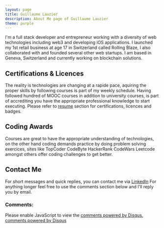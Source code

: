 ```yaml
---
layout: page
title: Guillaume Lauzier
description: About Me page of Guillaume Lauzier
theme: purple
---
```


I'm a full stack developer and entrepreneur working with a diversity of web technologies including web3 and developing iOS applications. I launched my 1st retail business at age 17 in Switzerland called Rolling Blaze, I also collaborated with and founded several other web startups. I am based in Geneva, Switzerland and currently working on blockchain solutions.

## Certifications & Licences

The reality is technologies are changing at a rapide pace, aquiring the proper skills by following courses is part of my weekly schedule. Having followed hundred of MOOC courses in addition to university courses, is part of accrediting you have the appropriate professional knowledge to start executing. Please refer to [resume](https://guillaumelauzier.com/resume/) section for certifications, licences and badges.

## Coding Awards

Courses are great to have the appropriate understanding of technologies, on the other hand coding demands practice by doing problem solving exercices, sites like TopCoder CodeByte HackerRank CodeWars Leetcode amongst others offer coding challenges to get better.

## Contact Me

For short messages and quick replies, you can contact me via [LinkedIn](https://www.linkedin.com/in/guillaumelauzier/) For anything longer feel free to use the comments section below and I'll reply you by email.

### Comments:

<div id="disqus_thread"></div>
<script type="text/javascript">
  /* * * CONFIGURATION VARIABLES: EDIT BEFORE PASTING INTO YOUR WEBPAGE * * */
  var disqus_shortname = '{{site.disqushandler}}';

  /* * * DON'T EDIT BELOW THIS LINE * * */
  (function() {
      var dsq = document.createElement('script'); dsq.type = 'text/javascript'; dsq.async = true;
      dsq.src = '//' + disqus_shortname + '.disqus.com/embed.js';
      (document.getElementsByTagName('head')[0] || document.getElementsByTagName('body')[0]).appendChild(dsq);
  })();
</script>
<noscript>Please enable JavaScript to view the <a href="http://disqus.com/?ref_noscript">comments powered by Disqus.</a></noscript>
<a href="http://disqus.com" class="dsq-brlink">comments powered by <span class="logo-disqus">Disqus</span></a>

<script src="https://txtpen.com/embed.js?site={{site.txtpenhandler}}" />
